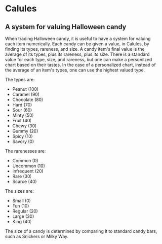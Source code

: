 # Calules
## A system for valuing Halloween candy

When trading Halloween candy, it is useful to have a system for valuing each item numerically. Each candy can be given a value, in Calules, by finding its types, rareness, and size.
A candy item's final value is the average of its types, plus its rareness, plus its size. There is a standard value for each type, size, and rareness,  but one can make a personilzed chart based on their tastes.
In the case of a personalized chart, instead of the average of an item's types, one can use the highest valued type.

The types are:
* Peanut (100)
* Caramel (90)
* Chocolate (80)
* Hard (70)
* Sour (60)
* Minty (50)
* Fruit (40)
* Chewy (30)
* Gummy (20)
* Spicy (10)
* Savory (0)

The rarenesses are:
* Common (0)
* Uncommon (10)
* Infrequent (20)
* Rare (30)
* Scarce (40)

The sizes are:
* Small (0)
* Fun (10)
* Regular (20)
* Large (30)
* King (40) 

The size of a candy is determined by comparing it to standard candy bars, such as Snickers or Milky Way.
